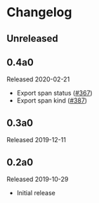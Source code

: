# Changelog

## Unreleased

## 0.4a0

Released 2020-02-21

- Export span status ([#367](https://github.com/open-telemetry/opentelemetry-python/pull/367))
- Export span kind ([#387](https://github.com/open-telemetry/opentelemetry-python/pull/387))

## 0.3a0

Released 2019-12-11

## 0.2a0

Released 2019-10-29

- Initial release
